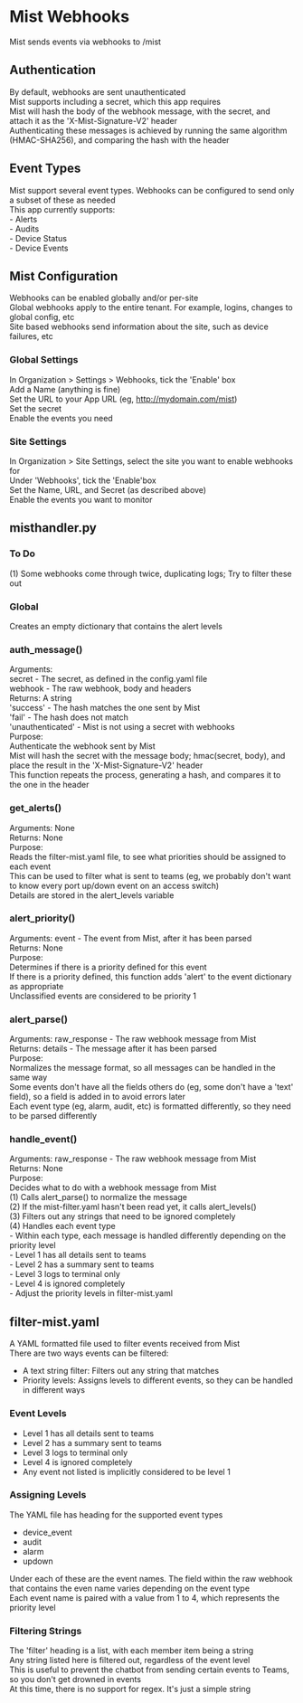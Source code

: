 # Mist Webhooks
Mist sends events via webhooks to /mist  

## Authentication
  By default, webhooks are sent unauthenticated  
  Mist supports including a secret, which this app requires  
  Mist will hash the body of the webhook message, with the secret, and attach it as the 'X-Mist-Signature-V2' header  
  Authenticating these messages is achieved by running the same algorithm (HMAC-SHA256), and comparing the hash with the header  
  
## Event Types
  Mist support several event types. Webhooks can be configured to send only a subset of these as needed  
  This app currently supports:  
    - Alerts  
    - Audits  
    - Device Status  
    - Device Events  
  
## Mist Configuration
  Webhooks can be enabled globally and/or per-site  
  Global webhooks apply to the entire tenant. For example, logins, changes to global config, etc  
  Site based webhooks send information about the site, such as device failures, etc  

### Global Settings
  In Organization > Settings > Webhooks, tick the 'Enable' box  
  Add a Name (anything is fine)  
  Set the URL to your App URL (eg, http://mydomain.com/mist)  
  Set the secret  
  Enable the events you need  

### Site Settings
  In Organization > Site Settings, select the site you want to enable webhooks for  
  Under 'Webhooks', tick the 'Enable'box  
  Set the Name, URL, and Secret (as described above)  
  Enable the events you want to monitor  
  

## misthandler.py
### To Do
  (1) Some webhooks come through twice, duplicating logs; Try to filter these out  

### Global
  Creates an empty dictionary that contains the alert levels  
  
### auth_message()
  Arguments:  
    secret - The secret, as defined in the config.yaml file  
    webhook - The raw webhook, body and headers  
  Returns: A string  
    'success' - The hash matches the one sent by Mist  
    'fail' - The hash does not match  
    'unauthenticated' - Mist is not using a secret with webhooks  
  Purpose:   
    Authenticate the webhook sent by Mist  
    Mist will hash the secret with the message body; hmac(secret, body), and place the result in the 'X-Mist-Signature-V2' header  
    This function repeats the process, generating a hash, and compares it to the one in the header  
  

### get_alerts()
  Arguments: None  
  Returns: None  
  Purpose:   
    Reads the filter-mist.yaml file, to see what priorities should be assigned to each event  
    This can be used to filter what is sent to teams (eg, we probably don't want to know every port up/down event on an access switch)  
    Details are stored in the alert_levels variable  
  

### alert_priority()
  Arguments: event - The event from Mist, after it has been parsed  
  Returns: None  
  Purpose:   
    Determines if there is a priority defined for this event  
    If there is a priority defined, this function adds 'alert' to the event dictionary as appropriate  
    Unclassified events are considered to be priority 1  
  

### alert_parse()
  Arguments: raw_response - The raw webhook message from Mist  
  Returns: details - The message after it has been parsed  
  Purpose:   
    Normalizes the message format, so all messages can be handled in the same way  
    Some events don't have all the fields others do (eg, some don't have a 'text' field), so a field is added in to avoid errors later  
    Each event type (eg, alarm, audit, etc) is formatted differently, so they need to be parsed differently  
  

### handle_event()
  Arguments: raw_response - The raw webhook message from Mist  
  Returns: None  
  Purpose:   
    Decides what to do with a webhook message from Mist  
    (1) Calls alert_parse() to normalize the message  
    (2) If the mist-filter.yaml hasn't been read yet, it calls alert_levels()  
    (3) Filters out any strings that need to be ignored completely  
    (4) Handles each event type  
      - Within each type, each message is handled differently depending on the priority level  
      - Level 1 has all details sent to teams  
      - Level 2 has a summary sent to teams  
      - Level 3 logs to terminal only  
      - Level 4 is ignored completely  
      - Adjust the priority levels in filter-mist.yaml  
  
  
## filter-mist.yaml
  A YAML formatted file used to filter events received from Mist  
  There are two ways events can be filtered:  
  - A text string filter: Filters out any string that matches  
  - Priority levels: Assigns levels to different events, so they can be handled in different ways  
  
### Event Levels
  - Level 1 has all details sent to teams  
  - Level 2 has a summary sent to teams  
  - Level 3 logs to terminal only  
  - Level 4 is ignored completely  
  - Any event not listed is implicitly considered to be level 1  
  
### Assigning Levels
  The YAML file has heading for the supported event types  
  - device_event  
  - audit  
  - alarm  
  - updown  
  
  Under each of these are the event names. The field within the raw webhook that contains the even name varies depending on the event type  
  Each event name is paired with a value from 1 to 4, which represents the priority level  
  
### Filtering Strings
  The 'filter' heading is a list, with each member item being a string  
  Any string listed here is filtered out, regardless of the event level  
  This is useful to prevent the chatbot from sending certain events to Teams, so you don't get drowned in events  
  At this time, there is no support for regex. It's just a simple string  
  

